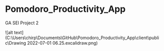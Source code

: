 # Pomodoro_Productivity_App

GA SEI Project 2

![alt text](C:\Users\chirp\Documents\GitHub\Pomodoro_Productivity_App\client\public\Drawing 2022-07-01 06.25.excalidraw.png)

